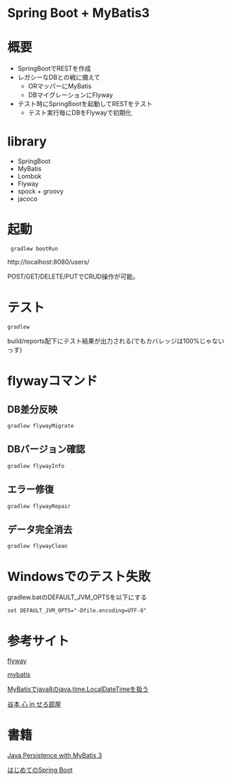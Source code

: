 Spring Boot + MyBatis3
=====================================

# 概要

* SpringBootでRESTを作成
* レガシーなDBとの戦に備えて
    * ORマッパーにMyBatis
    * DBマイグレーションにFlyway
* テスト時にSpringBootを起動してRESTをテスト
    * テスト実行毎にDBをFlywayで初期化

# library

* SpringBoot
* MyBatis
* Lombok
* Flyway
* spock + groovy
* jacoco

# 起動

     gradlew bootRun

http://localhost:8080/users/

POST/GET/DELETE/PUTでCRUD操作が可能。

# テスト

    gradlew 
  
build/reports配下にテスト結果が出力される(でもカバレッジは100%じゃないっす)
  
# flywayコマンド

## DB差分反映

    gradlew flywayMigrate

## DBバージョン確認

    gradlew flywayInfo
    
## エラー修復

    gradlew flywayRepair
    
## データ完全消去

    gradlew flywayClean

# Windowsでのテスト失敗

gradlew.batのDEFAULT_JVM_OPTSを以下にする

    set DEFAULT_JVM_OPTS="-Dfile.encoding=UTF-8"

# 参考サイト

[flyway](http://flywaydb.org/documentation/gradle/)

[mybatis](https://mybatis.github.io/mybatis-3/ja/)

[MyBatisでjava8のjava.time.LocalDateTimeを扱う](http://qiita.com/tterasawa/items/b16bc3dbe15c5017e0fa)

[谷本 心 in せろ部屋](http://d.hatena.ne.jp/cero-t/20141212/1418339302)

# 書籍

[Java Persistence with MyBatis 3](http://www.amazon.co.jp/dp/B00DIY89P8)

[はじめてのSpring Boot](http://www.amazon.co.jp/dp/4777518655)